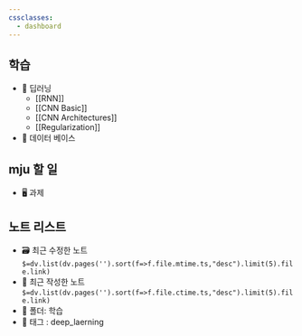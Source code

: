 ```yaml
---
cssclasses:
  - dashboard
---
```


## 학습
- 📑 딥러닝
	- [[RNN]]
	- [[CNN Basic]]
	- [[CNN Architectures]]
	- [[Regularization]]
- 📖 데이터 베이스

## mju 할 일
- 🖥 과제


## 노트 리스트
- 🗃 최근 수정한 노트 `$=dv.list(dv.pages('').sort(f=>f.file.mtime.ts,"desc").limit(5).file.link)`
- 📝 최근 작성한 노트`$=dv.list(dv.pages('').sort(f=>f.file.ctime.ts,"desc").limit(5).file.link)`
- 📁 폴더: 학습
- 🔖 태그 : deep_laerning
